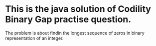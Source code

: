 # This is the java solution of Codility Binary Gap practise question.
The problem is about findin the longest sequence of zeros in binary representation of an integer.
